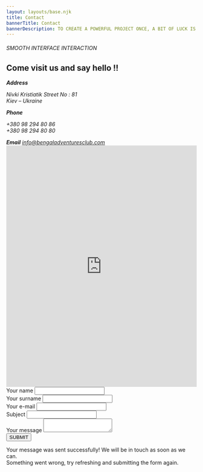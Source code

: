```yaml
---
layout: layouts/base.njk
title: Contact
bannerTitle: Contact
bannerDescription: TO CREATE A POWERFUL PROJECT ONCE, A BIT OF LUCK IS ENOUGH
---
```



<section class="hello">
      <div class="container">
        <div class="row">
          <div class="col-12 wow fadeIn">
            <h6>SMOOTH INTERFACE INTERACTION</h6>
            <h2 data-text="Contact">Come visit us and say hello !!</h2>
          </div>
          <!-- end col-12 -->
          <div class="col-md-4 wow fadeIn">
            <address>
              <b>Address</b>
              <p>
                Nivki Kristiatik Street No : 81<br />
                Kiev – Ukraine
              </p>
            </address>
          </div>
          <!-- end col-4 -->
          <div class="col-md-4 wow fadeIn" data-wow-delay="0.05s">
            <address>
              <b>Phone</b>
              <p>
                +380 98 294 80 86<br />
                +380 98 294 80 80
              </p>
            </address>
          </div>
          <!-- end col-4 -->
          <div class="col-md-4 wow fadeIn" data-wow-delay="0.10s">
            <address>
              <b>Email</b>
              <a href="mailto:info@bengaladventuresclub.com">info@bengaladventuresclub.com</a>
            </address>
          </div>
          <!-- end col-4 -->
        </div>
        <!-- end row -->
        <div class="row align-items-center">
          <div class="col-lg-6 wow fadeIn">
            <iframe
              src="https://www.google.com/maps/embed?pb=!1m14!1m8!1m3!1d5494.9237105508755!2d30.7404548782959!3d46.47916644771724!3m2!1i1024!2i768!4f13.1!3m3!1m2!1s0x40c6319eaca4b7c3%3A0x9ca0fc29348e76f0!2z0YPQuy4g0JbRg9C60L7QstGB0LrQvtCz0L4sIDE1LCDQntC00LXRgdGB0LAsINCe0LTQtdGB0YHQutCw0Y8g0L7QsdC70LDRgdGC0YwsIDY1MDAw!5e0!3m2!1sru!2sua!4v1550768857290"
              width="100%"
              height="640"
              frameborder="0"
              style="border: 0"
              allowfullscreen
            ></iframe>
            <!-- end map -->
          </div>
          <!-- end col-6 -->
          <div class="col-lg-6 wow fadeIn" data-wow-delay="0.05s">
            <form class="row inner" id="contact" name="contact" method="post">
              <div class="form-group col-sm-6 col-12">
                <label><span>Your name</span></label>
                <input type="text" name="name" id="name" required />
              </div>
              <!-- end form-group -->
              <div class="form-group col-sm-6 col-12">
                <label><span>Your surname</span></label>
                <input type="text" name="surname" id="surname" required />
              </div>
              <!-- end form-group -->
              <div class="form-group col-sm-6 col-12">
                <label><span>Your e-mail</span></label>
                <input type="text" name="email" id="email" required />
              </div>
              <!-- end form-group -->
              <div class="form-group col-sm-6 col-12">
                <label><span>Subject</span></label>
                <input type="text" name="subject" id="subject" required />
              </div>
              <!-- end form-group -->
              <div class="form-group col-12">
                <label><span>Your message</span></label>
                <textarea name="message" id="message" required></textarea>
              </div>
              <!-- end form-group -->
              <div class="form-group col-12">
                <button id="submit" type="submit" name="submit">SUBMIT</button>
              </div>
              <!-- end form-group -->
            </form>
            <!-- end form -->
            <div id="success" class="alert alert-success" role="alert">
              Your message was sent successfully! We will be in touch as soon as
              we can.
            </div>
            <!-- end success -->
            <div id="error" class="alert alert-danger" role="alert">
              Something went wrong, try refreshing and submitting the form
              again.
            </div>
            <!-- end error -->
          </div>
          <!-- end col-6 -->
        </div>
        <!-- end row -->
      </div>
      <!-- end container -->
    </section>